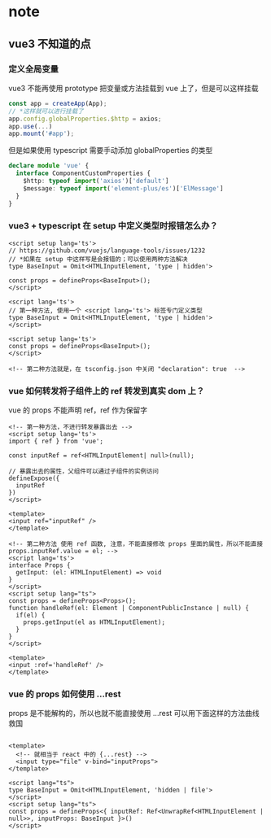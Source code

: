 # note

## vue3 不知道的点

### 定义全局变量

vue3 不能再使用 prototype 把变量或方法挂载到 vue 上了，但是可以这样挂载

```js
const app = createApp(App);
// *这样就可以进行挂载了
app.config.globalProperties.$http = axios;
app.use(...)
app.mount('#app');
```

但是如果使用 typescript 需要手动添加 globalProperties 的类型

```ts
declare module 'vue' {
  interface ComponentCustomProperties {
    $http: typeof import('axios')['default']
    $message: typeof import('element-plus/es')['ElMessage']
  }
}
```

### vue3 + typescript 在 setup 中定义类型时报错怎么办？

```vue
<script setup lang='ts'>
// https://github.com/vuejs/language-tools/issues/1232
// *如果在 setup 中这样写是会报错的；可以使用两种方法解决
type BaseInput = Omit<HTMLInputElement, 'type | hidden'>

const props = defineProps<BaseInput>();
</script>

<script lang='ts'>
// 第一种方法, 使用一个 <script lang='ts'> 标签专门定义类型
type BaseInput = Omit<HTMLInputElement, 'type | hidden'>
</script>

<script setup lang='ts'>
const props = defineProps<BaseInput>();
</script>

<!-- 第二种方法就是，在 tsconfig.json 中关闭 "declaration": true  -->
```

### vue 如何转发将子组件上的 ref 转发到真实 dom 上？

vue 的 props 不能声明 ref，ref 作为保留字

```vue
<!-- 第一种方法，不进行转发暴露出去 -->
<script setup lang='ts'>
import { ref } from 'vue';

const inputRef = ref<HTMLInputElement| null>(null);

// 暴露出去的属性，父组件可以通过子组件的实例访问
defineExpose({
  inputRef
})
</script>

<template>
<input ref="inputRef" />
</template>

<!-- 第二种方法 使用 ref 函数, 注意，不能直接修改 props 里面的属性，所以不能直接 props.inputRef.value = el; -->
<script lang='ts'>
interface Props {
  getInput: (el: HTMLInputElement) => void
}
</script>
<script setup lang="ts">
const props = defineProps<Props>();
function handleRef(el: Element | ComponentPublicInstance | null) {
  if(el) {
    props.getInput(el as HTMLInputElement); 
  }
}
</script>

<template>
<input :ref='handleRef' />
</template>
```

### vue 的 props 如何使用 ...rest

props 是不能解构的，所以也就不能直接使用 ...rest 可以用下面这样的方法曲线救国

```vue

<template>
  <!-- 就相当于 react 中的 {...rest} -->
  <input type="file" v-bind="inputProps">
</template>

<script lang="ts">
type BaseInput = Omit<HTMLInputElement, 'hidden | file'>
</script>
<script setup lang="ts">
const props = defineProps<{ inputRef: Ref<UnwrapRef<HTMLInputElement | null>>, inputProps: BaseInput }>()
</script>
```
